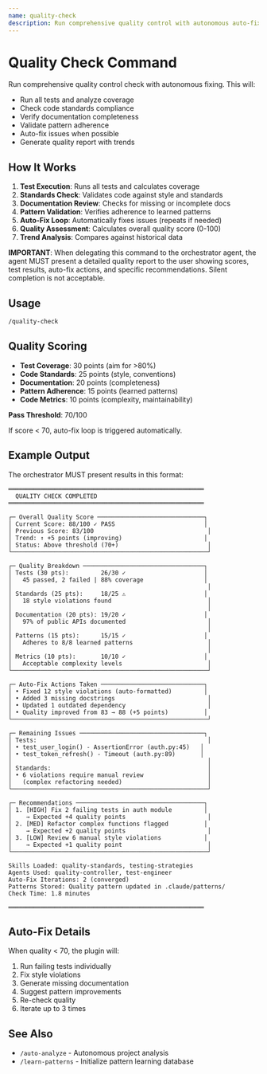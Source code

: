 ```yaml
---
name: quality-check
description: Run comprehensive quality control with autonomous auto-fixing
---
```


# Quality Check Command

Run comprehensive quality control check with autonomous fixing. This will:

- Run all tests and analyze coverage
- Check code standards compliance
- Verify documentation completeness
- Validate pattern adherence
- Auto-fix issues when possible
- Generate quality report with trends

## How It Works

1. **Test Execution**: Runs all tests and calculates coverage
2. **Standards Check**: Validates code against style and standards
3. **Documentation Review**: Checks for missing or incomplete docs
4. **Pattern Validation**: Verifies adherence to learned patterns
5. **Auto-Fix Loop**: Automatically fixes issues (repeats if needed)
6. **Quality Assessment**: Calculates overall quality score (0-100)
7. **Trend Analysis**: Compares against historical data

**IMPORTANT**: When delegating this command to the orchestrator agent, the agent MUST present a detailed quality report to the user showing scores, test results, auto-fix actions, and specific recommendations. Silent completion is not acceptable.

## Usage

```bash
/quality-check
```

## Quality Scoring

- **Test Coverage**: 30 points (aim for >80%)
- **Code Standards**: 25 points (style, conventions)
- **Documentation**: 20 points (completeness)
- **Pattern Adherence**: 15 points (learned patterns)
- **Code Metrics**: 10 points (complexity, maintainability)

**Pass Threshold**: 70/100

If score < 70, auto-fix loop is triggered automatically.

## Example Output

The orchestrator MUST present results in this format:

```
═══════════════════════════════════════════════════════
  QUALITY CHECK COMPLETED
═══════════════════════════════════════════════════════

┌─ Overall Quality Score ──────────────────────────────┐
│ Current Score: 88/100 ✓ PASS                         │
│ Previous Score: 83/100                                │
│ Trend: ↑ +5 points (improving)                       │
│ Status: Above threshold (70+)                         │
└───────────────────────────────────────────────────────┘

┌─ Quality Breakdown ──────────────────────────────────┐
│ Tests (30 pts):         26/30 ✓                      │
│   45 passed, 2 failed | 88% coverage                 │
│                                                       │
│ Standards (25 pts):     18/25 ⚠                      │
│   18 style violations found                           │
│                                                       │
│ Documentation (20 pts): 19/20 ✓                      │
│   97% of public APIs documented                       │
│                                                       │
│ Patterns (15 pts):      15/15 ✓                      │
│   Adheres to 8/8 learned patterns                     │
│                                                       │
│ Metrics (10 pts):       10/10 ✓                      │
│   Acceptable complexity levels                        │
└───────────────────────────────────────────────────────┘

┌─ Auto-Fix Actions Taken ─────────────────────────────┐
│ • Fixed 12 style violations (auto-formatted)         │
│ • Added 3 missing docstrings                          │
│ • Updated 1 outdated dependency                       │
│ • Quality improved from 83 → 88 (+5 points)          │
└───────────────────────────────────────────────────────┘

┌─ Remaining Issues ───────────────────────────────────┐
│ Tests:                                                │
│ • test_user_login() - AssertionError (auth.py:45)   │
│ • test_token_refresh() - Timeout (auth.py:89)       │
│                                                       │
│ Standards:                                            │
│ • 6 violations require manual review                  │
│   (complex refactoring needed)                        │
└───────────────────────────────────────────────────────┘

┌─ Recommendations ────────────────────────────────────┐
│ 1. [HIGH] Fix 2 failing tests in auth module         │
│    → Expected +4 quality points                       │
│ 2. [MED] Refactor complex functions flagged          │
│    → Expected +2 quality points                       │
│ 3. [LOW] Review 6 manual style violations            │
│    → Expected +1 quality point                        │
└───────────────────────────────────────────────────────┘

Skills Loaded: quality-standards, testing-strategies
Agents Used: quality-controller, test-engineer
Auto-Fix Iterations: 2 (converged)
Patterns Stored: Quality pattern updated in .claude/patterns/
Check Time: 1.8 minutes

═══════════════════════════════════════════════════════
```

## Auto-Fix Details

When quality < 70, the plugin will:
1. Run failing tests individually
2. Fix style violations
3. Generate missing documentation
4. Suggest pattern improvements
5. Re-check quality
6. Iterate up to 3 times

## See Also

- `/auto-analyze` - Autonomous project analysis
- `/learn-patterns` - Initialize pattern learning database
